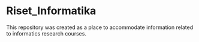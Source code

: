 # Riset_Informatika
This repository was created as a place to accommodate information related to informatics research courses.
